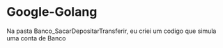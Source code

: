 # Google-Golang


Na pasta Banco_SacarDepositarTransferir, eu criei um codigo que simula uma conta de Banco